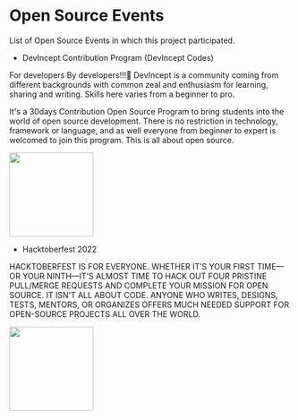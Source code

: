 # Open Source Events

List of Open Source Events in which this project participated.

- DevIncept Contribution Program (DevIncept Codes)

For developers By developers!!!🚀
DevIncept is a community coming from different backgrounds with common zeal and enthusiasm for learning, sharing and writing. Skills here varies from a beginner to pro.

It's a 30days Contribution Open Source Program to bring students into the world of open source development. There is no restriction in technology, framework or language, and as well everyone from beginner to expert is welcomed to join this program. This is all about open source.

<a href="https://github.com/prathimacode-hub"><img src="https://github.com/prathimacode-hub/prathimacode-hub/blob/main/Open%20Source%20Programs/DevIncept%20Codes%202021/DevIncept.jpg" width=150px height=150px /></a> 

- Hacktoberfest 2022

HACKTOBERFEST IS FOR EVERYONE. WHETHER IT’S YOUR FIRST TIME—OR YOUR NINTH—IT’S ALMOST TIME TO HACK OUT FOUR PRISTINE PULL/MERGE REQUESTS AND COMPLETE YOUR MISSION FOR OPEN SOURCE. IT ISN’T ALL ABOUT CODE. ANYONE WHO WRITES, DESIGNS, TESTS, MENTORS, OR ORGANIZES OFFERS MUCH NEEDED SUPPORT FOR OPEN-SOURCE PROJECTS ALL OVER THE WORLD.

<a href="https://github.com/prathimacode-hub"><img src="https://github.com/prathimacode-hub/prathimacode-hub/blob/main/Open%20Source%20Programs/Hacktoberfest%202022/Hacktoberfest%20Logo%202022.png" width=150px height=150px /></a>
